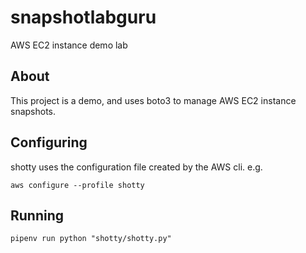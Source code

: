 # snapshotlabguru
AWS EC2 instance demo lab

## About

This project is a demo, and uses boto3 to manage AWS EC2 instance snapshots.

## Configuring
shotty uses the configuration file created by the AWS cli. e.g.

`aws configure --profile shotty`

## Running
`pipenv run python "shotty/shotty.py"`
